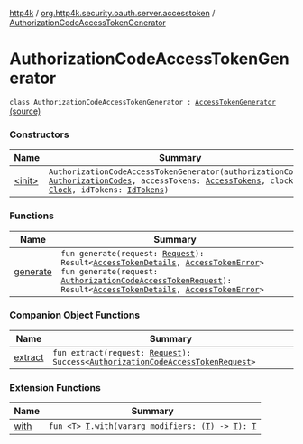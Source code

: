 [http4k](../../index.md) / [org.http4k.security.oauth.server.accesstoken](../index.md) / [AuthorizationCodeAccessTokenGenerator](./index.md)

# AuthorizationCodeAccessTokenGenerator

`class AuthorizationCodeAccessTokenGenerator : `[`AccessTokenGenerator`](../-access-token-generator/index.md) [(source)](https://github.com/http4k/http4k/blob/master/http4k-security-oauth/src/main/kotlin/org/http4k/security/oauth/server/accesstoken/AuthorizationCodeAccessTokenGenerator.kt#L28)

### Constructors

| Name | Summary |
|---|---|
| [&lt;init&gt;](-init-.md) | `AuthorizationCodeAccessTokenGenerator(authorizationCodes: `[`AuthorizationCodes`](../../org.http4k.security.oauth.server/-authorization-codes/index.md)`, accessTokens: `[`AccessTokens`](../../org.http4k.security.oauth.server/-access-tokens/index.md)`, clock: `[`Clock`](https://docs.oracle.com/javase/9/docs/api/java/time/Clock.html)`, idTokens: `[`IdTokens`](../../org.http4k.security.oauth.server/-id-tokens/index.md)`)` |

### Functions

| Name | Summary |
|---|---|
| [generate](generate.md) | `fun generate(request: `[`Request`](../../org.http4k.core/-request/index.md)`): Result<`[`AccessTokenDetails`](../../org.http4k.security/-access-token-details/index.md)`, `[`AccessTokenError`](../../org.http4k.security.oauth.server/-access-token-error.md)`>`<br>`fun generate(request: `[`AuthorizationCodeAccessTokenRequest`](../-authorization-code-access-token-request/index.md)`): Result<`[`AccessTokenDetails`](../../org.http4k.security/-access-token-details/index.md)`, `[`AccessTokenError`](../../org.http4k.security.oauth.server/-access-token-error.md)`>` |

### Companion Object Functions

| Name | Summary |
|---|---|
| [extract](extract.md) | `fun extract(request: `[`Request`](../../org.http4k.core/-request/index.md)`): Success<`[`AuthorizationCodeAccessTokenRequest`](../-authorization-code-access-token-request/index.md)`>` |

### Extension Functions

| Name | Summary |
|---|---|
| [with](../../org.http4k.core/with.md) | `fun <T> `[`T`](../../org.http4k.core/with.md#T)`.with(vararg modifiers: (`[`T`](../../org.http4k.core/with.md#T)`) -> `[`T`](../../org.http4k.core/with.md#T)`): `[`T`](../../org.http4k.core/with.md#T) |
